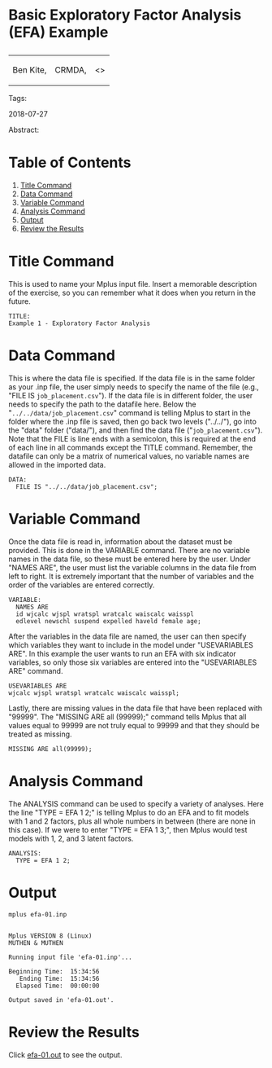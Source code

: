 <div class="row">

<div class="col-sm-3">

<!---
<img src="https://crmda.dept.ku.edu/images/logoleft.png">
--->

</div>

<div class="col-sm-6">

<h1 class="title" id="meta">

Basic Exploratory Factor Analysis (EFA) Example

</h1>

<div class="separator">

</div>

<div class="author_info">

<table>

<tr>

<td class="author">

Ben Kite,

</td>

<td class="institute">

CRMDA,

</td>

<td class="email">

<>

</td>

</tr>

</table>

</div>

<div class="keywords" id="meta">

Tags: 

</div>

</div>

<div class="col-sm-3">

<!---
<img src="https://crmda.dept.ku.edu/images/logo-vert.png">
--->

<div class="date" id="meta">

2018-07-27

</div>

</div>

</div>

<div class="abstract" id="meta">

Abstract: 

</div>


# Table of Contents

1.  [Title Command](#orgc9933c5)
2.  [Data Command](#org392e7cb)
3.  [Variable Command](#org77918ff)
4.  [Analysis Command](#orgf56ad3e)
5.  [Output](#org4b118f6)
6.  [Review the Results](#org18d6d2c)


<a id="orgc9933c5"></a>

# Title Command

This is used to name your Mplus input file. Insert a memorable
description of the exercise, so you can remember what it does
when you return in the future.

    TITLE:
    Example 1 - Exploratory Factor Analysis


<a id="org392e7cb"></a>

# Data Command

This is where the data file is specified.  If the data file is in the
same folder as your .inp file, the user simply needs to specify the
name of the file (e.g., "FILE IS `job_placement.csv`").  If the data
file is in different folder, the user needs to specify the path to the
datafile here. Below the "`../../data/job_placement.csv`" command is
telling Mplus to start in the folder where the .inp file is saved,
then go back two levels ("../../"), go into the "data" folder
("data/"), and then find the data file ("`job_placement.csv`").  Note
that the FILE is line ends with a semicolon, this is required at the
end of each line in all commands except the TITLE command.  Remember,
the datafile can only be a matrix of numerical values, no variable
names are allowed in the imported data.

    DATA:
      FILE IS "../../data/job_placement.csv";


<a id="org77918ff"></a>

# Variable Command

Once the data file is read in, information about the dataset must be
provided. This is done in the VARIABLE command. There are no variable
names in the data file, so these must be entered here by the
user. Under "NAMES ARE", the user must list the variable columns in the
data file from left to right. It is extremely important that the
number of variables and the order of the variables are entered
correctly. 

    VARIABLE:
      NAMES ARE
      id wjcalc wjspl wratspl wratcalc waiscalc waisspl
      edlevel newschl suspend expelled haveld female age;

After the variables in the data file are named, the user
can then specify which variables they want to include in the model
under "USEVARIABLES ARE". In this example the user wants to run an EFA
with six indicator variables, so only those six variables are entered
into the "USEVARIABLES ARE" command.  

    USEVARIABLES ARE
    wjcalc wjspl wratspl wratcalc waiscalc waisspl;

Lastly, there are missing values
in the data file that have been replaced with "99999".  The "MISSING
ARE all (99999);" command tells Mplus that all values equal to 99999 are
not truly equal to 99999 and that they should be treated as missing.

    MISSING ARE all(99999);


<a id="orgf56ad3e"></a>

# Analysis Command

The ANALYSIS command can be used to specify a variety of analyses.
Here the line "TYPE = EFA 1 2;" is telling Mplus to do an EFA and to
fit models with 1 and 2 factors, plus all whole numbers in between
(there are none in this case).  If we were to enter "TYPE = EFA 1 3;",
then Mplus would test models with 1, 2, and 3 latent factors.

    ANALYSIS:
      TYPE = EFA 1 2;


<a id="org4b118f6"></a>

# Output

    mplus efa-01.inp

    
    Mplus VERSION 8 (Linux)
    MUTHEN & MUTHEN
    
    Running input file 'efa-01.inp'...
    
    Beginning Time:  15:34:56
       Ending Time:  15:34:56
      Elapsed Time:  00:00:00
    
    Output saved in 'efa-01.out'.


<a id="org18d6d2c"></a>

# Review the Results

Click [efa-01.out](efa-01.out) to see the output.

